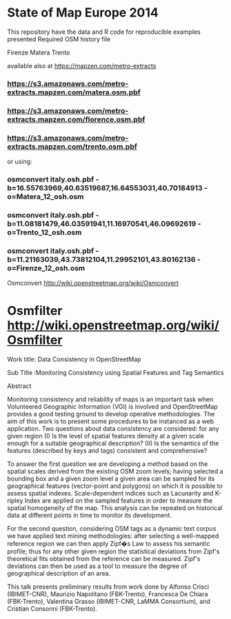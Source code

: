 State of Map  Europe 2014 
================

This repository have the data and R code for reproducible examples presented 
Required  OSM history file 

Firenze 
Matera
Trento

available also at https://mapzen.com/metro-extracts

### https://s3.amazonaws.com/metro-extracts.mapzen.com/matera.osm.pbf
### https://s3.amazonaws.com/metro-extracts.mapzen.com/florence.osm.pbf
### https://s3.amazonaws.com/metro-extracts.mapzen.com/trento.osm.pbf

or using:

### osmconvert italy.osh.pbf -b=16.55763969,40.63519687,16.64553031,40.70184913 -o=Matera_12_osh.osm
### osmconvert italy.osh.pbf -b=11.08181479,46.03591941,11.16970541,46.09692619 -o=Trento_12_osh.osm
### osmconvert italy.osh.pbf -b=11.21163039,43.73812104,11.29952101,43.80162136 -o=Firenze_12_osh.osm



Osmconvert http://wiki.openstreetmap.org/wiki/Osmconvert

Osmfilter  http://wiki.openstreetmap.org/wiki/Osmfilter
=======

Work title: Data Consistency in OpenStreetMap


Sub Title :Monitoring Consistency using Spatial Features and Tag Semantics

Abstract

Monitoring consistency and reliability of maps is an important task when Volunteered Geographic Information (VGI) is involved and OpenStreetMap provides a good testing ground to develop operative methodologies. The aim of this work is to present some procedures to be instanced as a web application. Two questions about data consistency are considered: for any given region (I) Is the level of spatial features density at a given scale enough for a suitable geographical description? (II) Is the semantics of the features (described by keys and tags) consistent and comprehensive?

To answer the first question we are developing a method based on the spatial scales derived from the existing OSM zoom levels; having selected a bounding box and a given zoom level a given area can be sampled for its geographical features (vector-point and polygons) on which it is possible to assess spatial indexes. Scale-dependent indices such as Lacunarity and K-ripley Index are applied on the sampled features in order to measure the spatial homogeneity of the map. This analysis can be repeated on historical data at different points in time to monitor its development.

For the second question, considering OSM tags as a dynamic text corpus we have applied text mining methodologies: after selecting a well-mapped reference region we can then apply Zipf�s Law to assess his semantic profile; thus for any other given region the statistical deviations from Zipf's theoretical fits obtained from the reference can be measured. Zipf's deviations can then be used as a tool to measure the degree of geographical description of an area.

This talk presents preliminary results from work done by Alfonso Crisci (IBIMET-CNR), Maurizio Napolitano (FBK-Trento), Francesca De Chiara (FBK-Trento), Valentina Grasso (IBIMET-CNR, LaMMA Consortium), and Cristian Consonni (FBK-Trento). 
